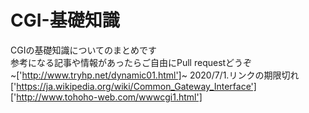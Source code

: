 # CGI-基礎知識
CGIの基礎知識についてのまとめです<br>
参考になる記事や情報があったらご自由にPull requestどうぞ<br>
~['http://www.tryhp.net/dynamic01.html']~ 2020/7/1.リンクの期限切れ<br>
['https://ja.wikipedia.org/wiki/Common_Gateway_Interface']<br>
['http://www.tohoho-web.com/wwwcgi1.html']
